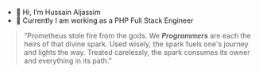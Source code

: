 - 👋 Hi, I’m Hussain Aljassim
- 🌱 Currently I am working as a PHP Full Stack Engineer

> “Prometheus stole fire from the gods. We ***Programmers*** are each the heirs of that divine spark. Used wisely, the spark fuels one's journey and lights the way. Treated carelessly, the spark consumes its owner and everything in its path.”
<!---
Hussain-Aqeel/Hussain-Aqeel is a ✨ special ✨ repository because its `README.md` (this file) appears on your GitHub profile.
You can click the Preview link to take a look at your changes.
--->
